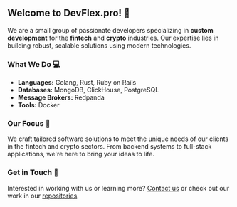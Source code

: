 ## Welcome to DevFlex.pro! 🚀

We are a small group of passionate developers specializing in **custom development** for the **fintech** and **crypto** industries. Our expertise lies in building robust, scalable solutions using modern technologies.

### What We Do 💻

- **Languages:** Golang, Rust, Ruby on Rails
- **Databases:** MongoDB, ClickHouse, PostgreSQL
- **Message Brokers:** Redpanda
- **Tools:** Docker

### Our Focus 🎯

We craft tailored software solutions to meet the unique needs of our clients in the fintech and crypto sectors. From backend systems to full-stack applications, we're here to bring your ideas to life.

### Get in Touch 🤝

Interested in working with us or learning more? [Contact us](https://t.me/devflexpro) or check out our work in our [repositories](https://github.com/devflex-pro).

